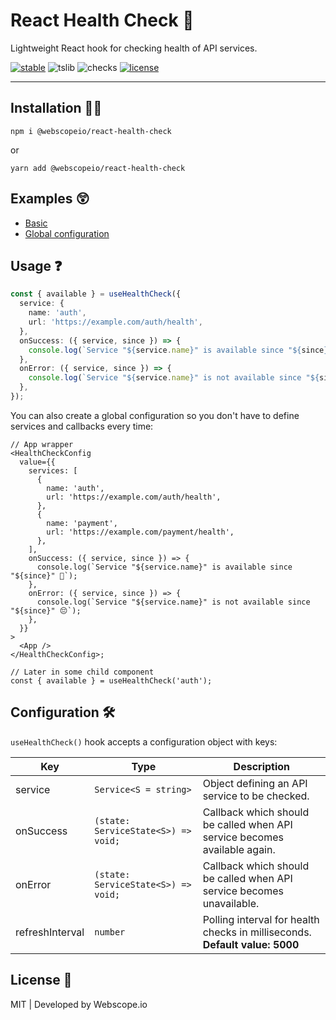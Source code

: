 # React Health Check 🏥

Lightweight React hook for checking health of API services.

[![stable](https://badgen.net/npm/v/@webscopeio/react-health-check)](https://www.npmjs.com/package/@webscopeio/react-health-check)
![tslib](https://badgen.net/npm/types/tslib)
![checks](https://badgen.net/github/checks/webscopeio/react-health-check)
[![license](https://badgen.now.sh/badge/license/MIT)](./LICENSE)

---

## Installation 🧑‍🔧

```
npm i @webscopeio/react-health-check
```

or

```
yarn add @webscopeio/react-health-check
```

## Examples 😲

- [Basic](examples/basic)
- [Global configuration](examples/global-conf)

## Usage ❓

```ts
const { available } = useHealthCheck({
  service: {
    name: 'auth',
    url: 'https://example.com/auth/health',
  },
  onSuccess: ({ service, since }) => {
    console.log(`Service "${service.name}" is available since "${since}" 🎉`);
  },
  onError: ({ service, since }) => {
    console.log(`Service "${service.name}" is not available since "${since}" 😔`);
  },
});
```

You can also create a global configuration so you don't have to define services and callbacks every time:

```tsx
// App wrapper
<HealthCheckConfig
  value={{
    services: [
      {
        name: 'auth',
        url: 'https://example.com/auth/health',
      },
      {
        name: 'payment',
        url: 'https://example.com/payment/health',
      },
    ],
    onSuccess: ({ service, since }) => {
      console.log(`Service "${service.name}" is available since "${since}" 🎉`);
    },
    onError: ({ service, since }) => {
      console.log(`Service "${service.name}" is not available since "${since}" 😔`);
    },
  }}
>
  <App />
</HealthCheckConfig>;

// Later in some child component
const { available } = useHealthCheck('auth');
```

## Configuration 🛠

`useHealthCheck()` hook accepts a configuration object with keys:

| Key             | Type                                | Description                                                                      |
| --------------- | ----------------------------------- | -------------------------------------------------------------------------------- |
| service         | `Service<S = string>`               | Object defining an API service to be checked.                                    |
| onSuccess       | `(state: ServiceState<S>) => void;` | Callback which should be called when API service becomes available again.        |
| onError         | `(state: ServiceState<S>) => void;` | Callback which should be called when API service becomes unavailable.            |  |
| refreshInterval | `number`                            | Polling interval for health checks in milliseconds. <br> **Default value: 5000** |

## License 💼

MIT | Developed by Webscope.io
